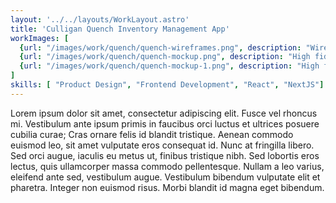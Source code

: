 ```yaml
---
layout: '../../layouts/WorkLayout.astro'
title: 'Culligan Quench Inventory Management App'
workImages: [
  {url: "/images/work/quench/quench-wireframes.png", description: "Wireframes"}, 
  {url: "/images/work/quench/quench-mockup.png", description: "High fidelity elements"}, 
  {url: "/images/work/quench/quench-mockup-1.png", description: "High fidelity elements"},
]
skills: [ "Product Design", "Frontend Development", "React", "NextJS"]
---
```


Lorem ipsum dolor sit amet, consectetur adipiscing elit. Fusce vel rhoncus mi. Vestibulum ante ipsum primis in faucibus orci luctus et ultrices posuere cubilia curae; Cras ornare felis id blandit tristique. Aenean commodo euismod leo, sit amet vulputate eros consequat id. Nunc at fringilla libero. Sed orci augue, iaculis eu metus ut, finibus tristique nibh. Sed lobortis eros lectus, quis ullamcorper massa commodo pellentesque. Nullam a leo varius, eleifend ante sed, vestibulum augue. Vestibulum bibendum vulputate elit et pharetra. Integer non euismod risus. Morbi blandit id magna eget bibendum.